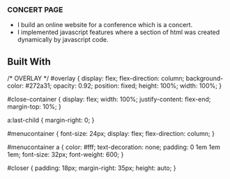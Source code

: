 ### CONCERT PAGE
- I build an online website for a conference which is a concert.
- I implemented javascript features where a section of html was created dynamically by javascript code.

## Built With

/* OVERLAY */
#overlay {
  display: flex;
  flex-direction: column;
  background-color: #272a31;
  opacity: 0.92;
  position: fixed;
  height: 100%;
  width: 100%;
}

#close-container {
  display: flex;
  width: 100%;
  justify-content: flex-end;
  margin-top: 10%;
}

a:last-child {
  margin-right: 0;
}

#menucontainer {
  font-size: 24px;
  display: flex;
  flex-direction: column;
}

#menucontainer a {
  color: #fff;
  text-decoration: none; 
  padding: 0 1em 1em 1em;
  font-size: 32px;
  font-weight: 600;
}

#closer {
  padding: 18px;
  margin-right: 35px;
  height: auto;
}
